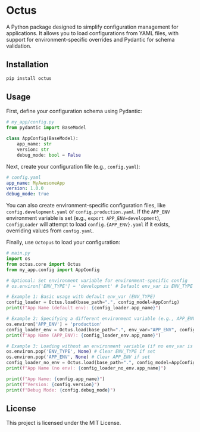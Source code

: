 # Octus

A Python package designed to simplify configuration management for applications. It allows you to load configurations from YAML files, with support for environment-specific overrides and Pydantic for schema validation.

## Installation

```bash
pip install octus
```

## Usage

First, define your configuration schema using Pydantic:

```python
# my_app/config.py
from pydantic import BaseModel

class AppConfig(BaseModel):
    app_name: str
    version: str
    debug_mode: bool = False
```

Next, create your configuration file (e.g., `config.yaml`):

```yaml
# config.yaml
app_name: MyAwesomeApp
version: 1.0.0
debug_mode: true
```

You can also create environment-specific configuration files, like `config.development.yaml` or `config.production.yaml`. If the `APP_ENV` environment variable is set (e.g., `export APP_ENV=development`), `ConfigLoader` will attempt to load `config.{APP_ENV}.yaml` if it exists, overriding values from `config.yaml`.

Finally, use `Octopus` to load your configuration:

```python
# main.py
import os
from octus.core import Octus
from my_app.config import AppConfig

# Optional: Set environment variable for environment-specific config
# os.environ['ENV_TYPE'] = 'development' # Default env_var is ENV_TYPE

# Example 1: Basic usage with default env_var (ENV_TYPE)
config_loader = Octus.load(base_path=".", config_model=AppConfig)
print(f"App Name (default env): {config_loader.app_name}")

# Example 2: Specifying a different environment variable (e.g., APP_ENV)
os.environ['APP_ENV'] = 'production'
config_loader_env = Octus.load(base_path=".", env_var="APP_ENV", config_model=AppConfig)
print(f"App Name (APP_ENV): {config_loader_env.app_name}")

# Example 3: Loading without an environment variable (if no env_var is set)
os.environ.pop('ENV_TYPE', None) # Clear ENV_TYPE if set
os.environ.pop('APP_ENV', None) # Clear APP_ENV if set
config_loader_no_env = Octus.load(base_path=".", config_model=AppConfig)
print(f"App Name (no env): {config_loader_no_env.app_name}")

print(f"App Name: {config.app_name}")
print(f"Version: {config.version}")
print(f"Debug Mode: {config.debug_mode}")
```

## License

This project is licensed under the MIT License.